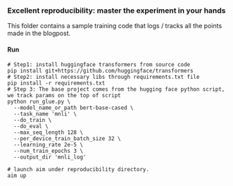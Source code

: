 ### Excellent reproducibility: master the experiment in your hands

This folder contains a sample training code that logs / tracks all the points made in the blogpost.

#### Run

```shell
# Step1: install huggingface transformers from source code
pip install git+https://github.com/huggingface/transformers
# Step2: install necessary libs through requirements.txt file
pip install -r requirements.txt
# Step 3: The base project comes from the hugging face python script, we track params on the top of script
python run_glue.py \
  --model_name_or_path bert-base-cased \
  --task_name 'mnli' \
  --do_train \
  --do_eval \
  --max_seq_length 128 \
  --per_device_train_batch_size 32 \
  --learning_rate 2e-5 \
  --num_train_epochs 3 \
  --output_dir 'mnli_log'
  
# launch aim under reproducibility directory.
aim up
```



